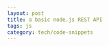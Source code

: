 ```yaml
---
layout: post
title: a basic node.js REST API 
tags: js
category: tech/code-snippets
---
```


<script src="https://gist.github.com/selimslab/05be024ede0eb72a8f58cb5fb42fb9c2.js"></script>